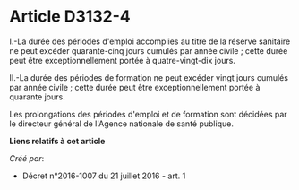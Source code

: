 # Article D3132-4

I.-La durée des périodes d'emploi accomplies au titre de la réserve sanitaire ne peut excéder quarante-cinq jours cumulés par
année civile ; cette durée peut être exceptionnellement portée à quatre-vingt-dix jours. 

II.-La durée des périodes de formation ne peut excéder vingt jours cumulés par année civile ; cette durée peut être
exceptionnellement portée à quarante jours. 

Les prolongations des périodes d'emploi et de formation sont décidées par le directeur général de l'Agence nationale de santé
publique.

**Liens relatifs à cet article**

_Créé par_:

  - Décret n°2016-1007 du 21 juillet 2016 - art. 1
